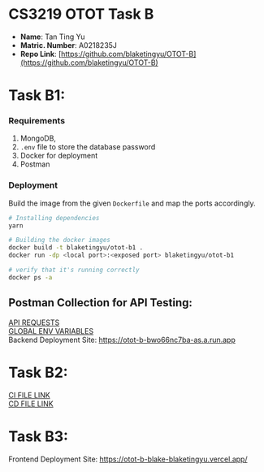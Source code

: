 # CS3219 OTOT Task B

* **Name**: Tan Ting Yu
* **Matric. Number**: A0218235J
* **Repo Link**: [https://github.com/blaketingyu/OTOT-B](https://github.com/blaketingyu/OTOT-B)

# Task B1:

### Requirements

1. MongoDB,
2. `.env` file to store the database password
3. Docker for deployment
4. Postman

### Deployment
Build the image from the given `Dockerfile` and map the ports accordingly.

```bash
# Installing dependencies
yarn

# Building the docker images
docker build -t blaketingyu/otot-b1 .
docker run -dp <local port>:<exposed port> blaketingyu/otot-b1

# verify that it's running correctly 
docker ps -a
```

## Postman Collection for API Testing: 

[API REQUESTS](https://github.com/blaketingyu/OTOT-B/blob/main/DEPLOYMENT_QUERIES.postman_collection.json) </br>
[GLOBAL ENV VARIABLES](https://github.com/blaketingyu/OTOT-B/blob/main/global_env_postman.txt) </br>
Backend Deployment Site: https://otot-b-bwo66nc7ba-as.a.run.app


# Task B2:

[CI FILE LINK](https://github.com/blaketingyu/OTOT-B/blob/main/CI.yaml) </br>
[CD FILE LINK](https://github.com/blaketingyu/OTOT-B/blob/main/CD.yaml) </br>


# Task B3:
Frontend Deployment Site: https://otot-b-blake-blaketingyu.vercel.app/

